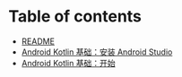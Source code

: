 # Table of contents

* [README](README.md)
* [Android Kotlin 基础：安装 Android Studio](android-kotlin-ji-chu-an-zhuang-android-studio.md)
* [Android Kotlin 基础：开始](android-kotlin-ji-chu-kai-shi-1.md)


